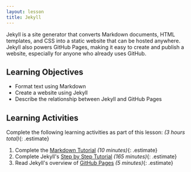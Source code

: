 ```yaml
---
layout: lesson
title: Jekyll
---
```


Jekyll is a site generator that converts Markdown documents, HTML templates,
and CSS into a static website that can be hosted anywhere. Jekyll also powers
GitHub Pages, making it easy to create and publish a website, especially for
anyone who already uses GitHub.

## Learning Objectives

- Format text using Markdown
- Create a website using Jekyll
- Describe the relationship between Jekyll and GitHub Pages

## Learning Activities

Complete the following learning activities as part of this lesson:
*(3 hours total)*{: .estimate}

1. Complete the [Markdown Tutorial][10-minute-tutorial]
   *(10 minutes)*{: .estimate}
2. Complete Jekyll's [Step by Step Tutorial][jekyll-tutorial]
   *(165 minutes)*{: .estimate}
3. Read Jekyll's overview of [GitHub Pages][jekyll-github-pages]
   *(5 minutes)*{: .estimate}

[10-minute-tutorial]: https://commonmark.org/help/tutorial/
[jekyll-tutorial]: https://jekyllrb.com/docs/step-by-step/01-setup/
[jekyll-github-pages]: https://jekyllrb.com/docs/github-pages/
